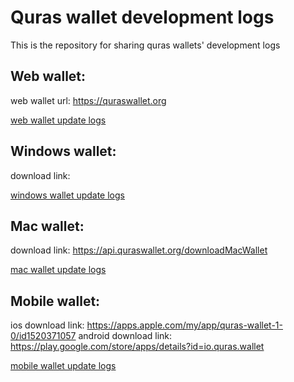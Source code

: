 # Quras wallet development logs

This is the repository for sharing quras wallets' development logs
## Web wallet:
web wallet url: <https://quraswallet.org>

[web wallet update logs](web-wallet-logs.md)
## Windows wallet:
download link:

[windows wallet update logs]()
## Mac wallet:
download link: <https://api.quraswallet.org/downloadMacWallet>

[mac wallet update logs]()
## Mobile wallet:
ios download link: 
<https://apps.apple.com/my/app/quras-wallet-1-0/id1520371057>
android download link:
<https://play.google.com/store/apps/details?id=io.quras.wallet>

[mobile wallet update logs]()
